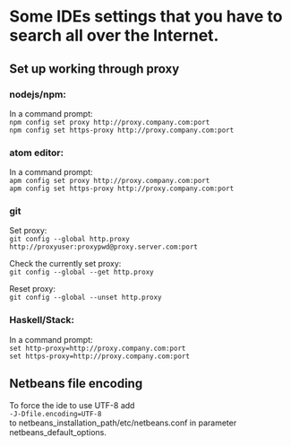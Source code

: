 # Some IDEs settings that you have to search all over the Internet.
## Set up working through proxy
### nodejs/npm:
In a command prompt:  
  `npm config set proxy http://proxy.company.com:port  `  
  `npm config set https-proxy http://proxy.company.com:port`  

### atom editor:
In a command prompt:  
`apm config set proxy http://proxy.company.com:port`  
`apm config set https-proxy http://proxy.company.com:port`  

### git
Set proxy:  
`git config --global http.proxy http://proxyuser:proxypwd@proxy.server.com:port`  

Check the currently set proxy:  
`git config --global --get http.proxy`  

Reset proxy:  
`git config --global --unset http.proxy`  

### Haskell/Stack:
In a command prompt:  
`set http-proxy=http://proxy.company.com:port`  
`set https-proxy=http://proxy.company.com:port`  


## Netbeans file encoding
To force the ide to use UTF-8 add  
`-J-Dfile.encoding=UTF-8`  
to netbeans_installation_path/etc/netbeans.conf  in parameter netbeans_default_options.
